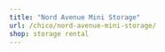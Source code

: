 ```yaml
---
title: "Nord Avenue Mini Storage"
url: /chico/nord-avenue-mini-storage/
shop: storage rental
---
```

